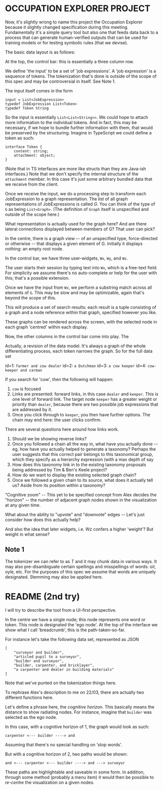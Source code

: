 # OCCUPATION EXPLORER PROJECT

Now, it's slightly wrong to name this project the Occupation Explorer because it
slightly changed specification during this meeting.  Fundamentally it's a simple
query tool but also one that feeds data back to a process that can 
generate human-verified outputs that can be used for training models or for 
testing symbolic rules (that we devise).

The basic data layout is as follows:

At the top, the control bar: this is essentially a three column row.

We define 'the input' to be a set of 'job expressions'.   A 'job expression' is
a sequence of tokens.  The tokenization that's done is outside of the scope of 
this spec and may be controversial in itself.  See Note 1.

The input itself comes in the form

    input = List<JobExpression>
    typedef JobExpression List<Token>
    typedef Token String

So the input is essentially `List<List<String>>`.  We could hope to attach more
information to the individual tokens.  And in fact, this may be necessary, if we
hope to bundle further information with them, that would be preserved by the
structuring.  Imagine in TypeScript we could define a token as such:


    interface Token {
        content: string;
        attachment: object;
    }

(Note that in TS interfaces are more like structs than they are Java-ish
interfaces.)  Note that we don't specify the internal structure of the 
`attachment` member.  In this case it's just some arbitrary bundled data that
we receive from the client.

Once we receive the input, we do a processing step to transform each
JobExpression to a graph representation.  The list of all graph representations
of JobExpressions is called _G_.  You can think of the type of `G` as being
`List<Graph>`.  (The definition of `Graph` itself is unspecified and outside of
the scope here.)

What representation is actually used for the graph here?
And are there lateral connections displayed between members of G?
That user can pick?

In the centre, there is a graph view -- of an unspecified type, force-directed
or otherwise -- that displays a given element of G.  Initially it displays
nothing: an empty root node.

In the control bar, we have three user-widgets, `Wx`, `Wy`, and `Wz`.

The user starts their session by typing text into `Wx`, which is a free-text
field.  For simplicity we assume there's no auto-complete or help for the user
with this; that's a possible extension.

Once we have the input from `Wx`, we perform a substring match across all elements
of `G`.  This may be slow and may be optimizable, again that's beyond the scope
of this.

This will produce a set of search results: each result is a tuple consisting of
a graph and a node reference within that graph, specified however you like.

These graphs can be rendered across the screen, with the selected node in each
graph 'centred' within each display.

Now, the other columns in the control bar come into play.  The 

Actually, a revision of the data model.  It's always a graph of the whole 
differentiating process, each token narrows the graph.  So for the full data set

id=1: `farmer and cow dealer`
id=2: `a Dutchman`
id=3: `a cow keeper`
id=4: `cow-keeper and carman`

If you search for 'cow', then the following will happen:

1.  `cow` is focused
2.  Links are presented: forward links, in this case `dealer` and `keeper`.
This is one level of forward link.  The target node `keeper` has a greater weight
or priority than `dealer`, because there are two possible job expressions that
are addressed by it.
3.  Once you click through to `keeper`, you then have further options.  The chain
may end here: the user clicks confirm.

There are several questions here around how links work.

1.  Should we be showing reverse links?
2.  Once you followed a chain all the way in, what have you actually done -- eg,
how have you actually helped to generate a taxonomy?
Perhaps the user suggests that this correct pair belongs to this taxonomical group,
which they specify as a hierarchy expression (with a max depth of say 
3.  How does this taxonomy link in to the existing taxonomy proposals being
    addressed by Tim & Ben's Keele project?
4.  How do we want to display the existing selected graph chain?
5.  Once we followed a given chain to its source, what does it actually tell us?
Aside from its position within a taxonomy?

"Cognitive zoom" -- This yet to be specified concept from Alex decides the 
"horizon" -- the number of adjacent graph nodes shown in the visualization at
any given time.

What about the ability to "upvote" and "downvote" edges -- Let's just consider
how does this actually help?

And also the idea that later widgets, i.e. Wz confers a higher 'weight'?  But weight in what sense?

## Note 1

The tokenizer we can refer to as _T_ and it may chunk data in various ways.  It
may also pre-disambiguate certain spellings and misspellings of words: oil,
oyle, etc.  For the purposes of this spec we assume that words are uniquely
designated.  Stemming may also be applied here.

# README (2nd try)

I will try to describe the tool from a UI-first perspective.

In the centre we have a single node; this node represents one word or token.
This node is designated the 'ego node'.
At the top of the interface we show what I call 'breadcrumb', this is the 
path-taken-so-far.

For instance let's take the following data set, represented as JSON

    [
        "surveyor and builder",
        "articled pupil to a surveyor",
        "builder and surveyor",
        "builder, carpenter, and bricklayer",
        "a carpenter and dealer in building materials"
    ]

Note that we've punted on the tokenization things here.

To rephrase Alex's description to me on 22/03, there are actually two different
functions here.

Let's define a phrase here, the *cognitive horizon*.  This basically means the
distance to show radiating nodes.  For instance, imagine that `builder` was
selected as the ego node.

In this case, with a cognitive horizon of 1, the graph would look as such:


    carpenter <--- builder ----> and

Assuming that there's no special handling on 'stop words'.

But with a cognitive horizon of 2, two paths would be shown:

    and <--- carpenter <--- builder ----> and ---> surveyor

These paths are highlightable and saveable in some form.
In addition, through some method (probably a menu item) it would then be possible
to *re-centre* the visualization on a given nodes.


